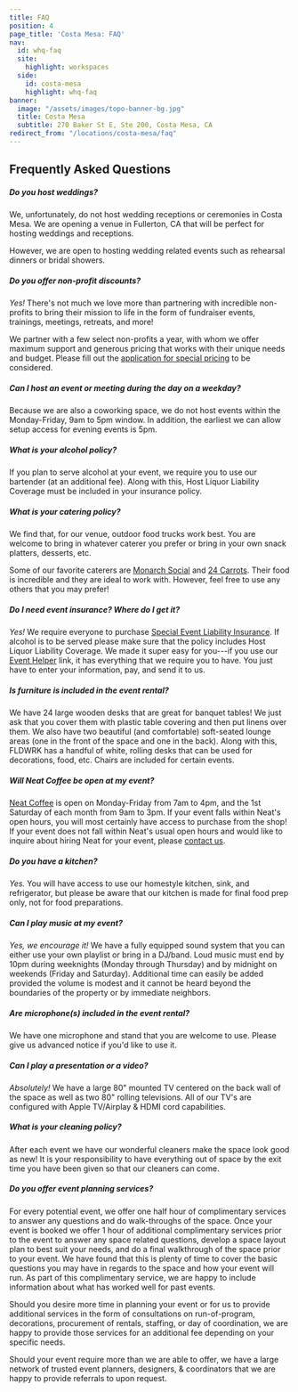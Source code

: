 ```yaml
---
title: FAQ
position: 4
page_title: 'Costa Mesa: FAQ'
nav:
  id: whq-faq
  site:
    highlight: workspaces
  side:
    id: costa-mesa
    highlight: whq-faq
banner:
  image: "/assets/images/topo-banner-bg.jpg"
  title: Costa Mesa
  subtitle: 270 Baker St E, Ste 200, Costa Mesa, CA
redirect_from: "/locations/costa-mesa/faq"
---
```


## Frequently Asked Questions

##### Do you host weddings?

We, unfortunately, do not host wedding receptions or ceremonies in Costa Mesa. We are opening a venue in Fullerton, CA that will be perfect for hosting weddings and receptions.

However, we are open to hosting wedding related events such as rehearsal dinners or bridal showers.

##### Do you offer non-profit discounts?

_Yes!_ There's not much we love more than partnering with incredible non-profits to bring their mission to life in the form of fundraiser events, trainings, meetings, retreats, and more!

We partner with a few select non-profits a year, with whom we offer maximum support and generous pricing that works with their unique needs and budget. Please fill out the [application for special pricing](https://wayfare.typeform.com/to/XTHGhD) to be considered.

##### Can I host an event or meeting during the day on a weekday?

Because we are also a coworking space, we do not host events within the Monday-Friday, 9am to 5pm window. In addition, the earliest we can allow setup access for evening events is 5pm.

##### What is your alcohol policy?

If you plan to serve alcohol at your event, we require you to use our bartender (at an additional fee). Along with this, Host Liquor Liability Coverage must be included in your insurance policy.

##### What is your catering policy?

We find that, for our venue, outdoor food trucks work best. You are welcome to bring in whatever caterer you prefer or bring in your own snack platters, desserts, etc.

Some of our favorite caterers are [Monarch Social](http://www.monarch-social.com/) and [24 Carrots](http://24carrots.com/). Their food is incredible and they are ideal to work with. However, feel free to use any others that you may prefer!

##### Do I need event insurance? Where do I get it?

_Yes!_ We require everyone to purchase [Special Event Liability Insurance](https://www.theeventhelper.com/#uHX7lU). If alcohol is to be served please make sure that the policy includes Host Liquor Liability Coverage. We made it super easy for you---if you use our [Event Helper](https://www.theeventhelper.com/#uHX7lU) link, it has everything that we require you to have. You just have to enter your information, pay, and send it to us.

##### Is furniture is included in the event rental?

We have 24 large wooden desks that are great for banquet tables! We just ask that you cover them with plastic table covering and then put linens over them. We also have two beautiful (and comfortable) soft-seated lounge areas (one in the front of the space and one in the back). Along with this, FLDWRK has a handful of white, rolling desks that can be used for decorations, food, etc. Chairs are included for certain events.

##### Will Neat Coffee be open at my event?

[Neat Coffee](http://www.neat.coffee/) is open on Monday-Friday from 7am to 4pm, and the 1st Saturday of each month from 9am to 3pm. If your event falls within Neat's open hours, you will most certainly have access to purchase from the shop! If your event does not fall within Neat's usual open hours and would like to inquire about hiring Neat for your event, please [contact us](/workspaces/costa-mesa/contact).

##### Do you have a kitchen?

_Yes._ You will have access to use our homestyle kitchen, sink, and refrigerator, but please be aware that our kitchen is made for final food prep only, not for food preparations.

##### Can I play music at my event?

_Yes, we encourage it!_ We have a fully equipped sound system that you can either use your own playlist or bring in a DJ/band. Loud music must end by 10pm during weeknights (Monday through Thursday) and by midnight on weekends (Friday and Saturday). Additional time can easily be added provided the volume is modest and it cannot be heard beyond the boundaries of the property or by immediate neighbors.

##### Are microphone(s) included in the event rental?

We have one microphone and stand that you are welcome to use. Please give us advanced notice if you'd like to use it.

##### Can I play a presentation or a video?

_Absolutely!_ We have a large 80" mounted TV centered on the back wall of the space as well as two 80" rolling televisions. All of our TV's are configured with Apple TV/Airplay & HDMI cord capabilities.

##### What is your cleaning policy?

After each event we have our wonderful cleaners make the space look good as new! It is your responsibility to have everything out of space by the exit time you have been given so that our cleaners can come.

##### Do you offer event planning services?

For every potential event, we offer one half hour of complimentary services to answer any questions and do walk-throughs of the space. Once your event is booked we offer 1 hour of additional complimentary services prior to the event to answer any space related questions, develop a space layout plan to best suit your needs, and do a final walkthrough of the space prior to your event. We have found that this is plenty of time to cover the basic questions you may have in regards to the space and how your event will run. As part of this complimentary service, we are happy to include information about what has worked well for past events.

Should you desire more time in planning your event or for us to provide additional services in the form of consultations on run-of-program, decorations, procurement of rentals, staffing, or day of coordination, we are happy to provide those services for an additional fee depending on your specific needs.

Should your event require more than we are able to offer, we have a large network of trusted event planners, designers, & coordinators that we are happy to provide referrals to upon request.
